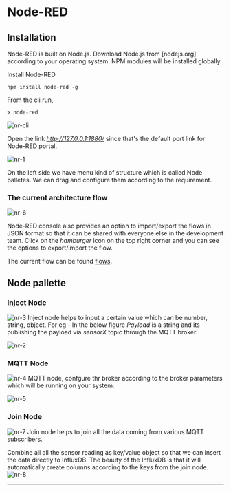# Node-RED

## Installation

Node-RED is built on Node.js. Download Node.js from [nodejs.org] according to your operating system. NPM modules will be installed globally.

Install Node-RED
```
npm install node-red -g
```
From the cli run, 
```
> node-red
```
![nr-cli]

Open the link  _http://127.0.0.1:1880/_ since that's the default port link for Node-RED portal.

![nr-1]

On the left side we have menu kind of structure which is called Node palletes. We can drag and configure them according to the requirement.

### The current architecture flow
![nr-6]

Node-RED console also provides an option to import/export the flows in JSON format so that it can be shared with everyone else in the development team.
Click on the _hamburger_ icon on the top right corner and you can see the options to export/import the flow.

The current flow can be found [flows].

## Node pallette 

### Inject Node
![nr-3]
Inject node helps to input a certain value which can be number, string, object. 
For eg - In the below figure _Payload_ is a string and its publishing the payload via _sensorX_ topic through the MQTT broker.

![nr-2]

### MQTT Node
![nr-4] 
MQTT node, confgure thr broker according to the broker parameters which will be running on your system.

![nr-5]

### Join Node
![nr-7]
Join node helps to join all the data coming from various MQTT subscribers.

Combine all all the sensor reading as key/value object so that we can insert the data directly to InfluxDB. The beauty of the InfluxDB is that it will automatically create columns according to the keys from the join node.
![nr-8]




----


[//]: # (These are reference links used in the body of this note and get stripped out when the markdown processor does its job. There is no need to format nicely because it shouldn't be seen. Thanks SO - http://stackoverflow.com/questions/4823468/store-comments-in-markdown-syntax)


   [downloads]: <https://nodejs.org/en/>
   [nr-cli]: <https://user-images.githubusercontent.com/10976047/61995488-8d59ee00-b089-11e9-8b20-ece55d770dec.PNG>
   [nr-1]: <https://user-images.githubusercontent.com/10976047/61995591-d3fc1800-b08a-11e9-94bc-eb71dd49ff68.png>
   [nr-2]: <https://user-images.githubusercontent.com/10976047/61995649-669cb700-b08b-11e9-902f-0f300da49fa5.PNG>
   [nr-3]: <https://user-images.githubusercontent.com/10976047/61995665-9d72cd00-b08b-11e9-8374-269a814816e4.PNG>
   [nr-4]: <https://user-images.githubusercontent.com/10976047/61995777-24747500-b08d-11e9-8aa2-79abf55a9642.PNG>
   [nr-5]: <https://user-images.githubusercontent.com/10976047/61995783-335b2780-b08d-11e9-8cad-8c1987b8dab6.PNG>
   [nr-6]: <https://user-images.githubusercontent.com/10976047/61995818-803efe00-b08d-11e9-8565-57f9e57ded0e.PNG>
   [nr-7]: <https://user-images.githubusercontent.com/10976047/61995874-3276c580-b08e-11e9-99a5-8e84b7d61cd2.PNG>
   [nr-8]: <https://user-images.githubusercontent.com/10976047/61995884-3e628780-b08e-11e9-8792-5335720c817b.PNG>
   [flows]: <https://github.com/ambinabhi/IntrusionDetection/blob/master/Code/Node-RED%20flows/flows.json>
   [AngularJS]: <http://angularjs.org>
   [Gulp]: <http://gulpjs.com>

   [PlDb]: <https://github.com/joemccann/dillinger/tree/master/plugins/dropbox/README.md>
   [PlGh]: <https://github.com/joemccann/dillinger/tree/master/plugins/github/README.md>
   [PlGd]: <https://github.com/joemccann/dillinger/tree/master/plugins/googledrive/README.md>
   [PlOd]: <https://github.com/joemccann/dillinger/tree/master/plugins/onedrive/README.md>
   [PlMe]: <https://github.com/joemccann/dillinger/tree/master/plugins/medium/README.md>
   [PlGa]: <https://github.com/RahulHP/dillinger/blob/master/plugins/googleanalytics/README.md>
